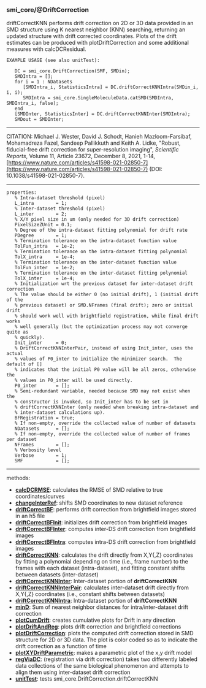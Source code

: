 ### smi_core/@DriftCorrection

driftCorrectKNN performs drift correction on 2D or 3D data
provided in an SMD structure using K nearest neighbor (KNN) searching,
returning an updated structure with drift corrected coordinates.  Plots of
the drift estimates can be produced with plotDriftCorrection and some
additional measures with calcDCResidual.

```
EXAMPLE USAGE (see also unitTest):

   DC = smi_core.DriftCorrection(SMF, SMDin);
   SMDIntra = [];
   for i = 1 : NDatasets
      [SMDIntra_i, StatisticsIntra] = DC.driftCorrectKNNIntra(SMDin_i, i, i);
      SMDIntra = smi_core.SingleMoleculeData.catSMD(SMDIntra, SMDIntra_i, false);
   end
   [SMDInter, StatisticsInter] = DC.driftCorrectKNNInter(SMDIntra);
   SMDout = SMDInter;
```

---

CITATION:
Michael J. Wester, David J. Schodt, Hanieh Mazloom-Farsibaf, Mohamadreza
Fazel, Sandeep Pallikkuth and Keith A. Lidke, "Robust, fiducial-free drift
correction for super-resolution imaging", *Scientific Reports*, Volume 11,
Article 23672, December 8, 2021, 1-14,
[https://www.nature.com/articles/s41598-021-02850-7](https://www.nature.com/articles/s41598-021-02850-7)
(DOI: 10.1038/s41598-021-02850-7).

---

```
properties:
   % Intra-dataset threshold (pixel)
   L_intra        = 1;
   % Inter-dataset threshold (pixel)
   L_inter        = 2;
   % X/Y pixel size in um (only needed for 3D drift correction)
   PixelSizeZUnit = 0.1;
   % Degree of the intra-dataset fitting polynomial for drift rate
   PDegree        = 1;
   % Termination tolerance on the intra-dataset function value
   TolFun_intra   = 1e-2;
   % Termination tolerance on the intra-dataset fitting polynomial
   TolX_intra     = 1e-4;
   % Termination tolerance on the inter-dataset function value
   TolFun_inter   = 1e-2;
   % Termination tolerance on the inter-dataset fitting polynomial
   TolX_inter     = 1e-4;
   % Initialization wrt the previous dataset for inter-dataset drift correction
   % The value should be either 0 (no initial drift), 1 (initial drift of the
   % previous dataset) or SMD.NFrames (final drift); zero or initial drift
   % should work well with brightfield registration, while final drift works
   % well generally (but the optimization process may not converge quite as
   % quickly).
   Init_inter     = 0;
   % DriftCorrectKNNInterPair, instead of using Init_inter, uses the actual
   % values of P0_inter to initialize the minimizer search.  The default of []
   % indicates that the initial P0 value will be all zeros, otherwise the
   % values in P0_inter will be used directly.
   P0_inter       = [];
   % Semi-redundant variable, needed because SMD may not exist when the
   % constructor is invoked, so Init_inter has to be set in
   % driftCorrectKNNInter (only needed when breaking intra-dataset and
   % inter-dataset calculations up).
   BFRegistration = true;
   % If non-empty, override the collected value of number of datasets
   NDatasets      = [];
   % If non-empty, override the collected value of number of frames per dataset
   NFrames        = [];
   % Verbosity level
   Verbose        = 1;
   SMF            = [];
```

---

methods:
- **[calcDCRMSE](calcDCRMSE.m)**:
  calculates the RMSE of SMD relative to true coordinates/curves
- **[changeInterRef](changeInterRef.m)**:
  shifts SMD coordinates to new dataset reference
- **[driftCorrectBF](driftCorrectBF.m)**:
  performs drift correction from brightfield images stored in an h5 file
- **[driftCorrectBFInit](driftCorrectBFInit.m)**:
  initializes drift correction from brightfield images
- **[driftCorrectBFInter](driftCorrectBFInter.m)**:
  computes inter-DS drift correction from brightfield images
- **[driftCorrectBFIntra](driftCorrectBFIntra.m)**:
  computes intra-DS drift correction from brightfield images
- **[driftCorrectKNN](driftCorrectKNN.m)**:
  calculates the drift directly from X,Y{,Z} coordinates
  by fitting a polynomial depending on time (i.e., frame number) to the frames
  with each dataset (intra-dataset), and fitting constant shifts between
  datasets (inter-dataset)
- **[driftCorrectKNNInter](driftCorrectKNNInter.m)**:
  Inter-dataset portion of **driftCorrectKNN**
- **[driftCorrectKNNInterPair](driftCorrectKNNInterPair.m)**:
  calculates inter-dataset drift directly from X,Y{,Z}
  coordinates (i.e., constant shifts between datasets)
- **[driftCorrectKNNIntra](driftCorrectKNNIntra.m)**:
  Intra-dataset portion of **driftCorrectKNN**
- **[minD](minD.m)**:
  Sum of nearest neighbor distances for intra/inter-dataset drift correction
- **[plotCumDrift](plotCumDrift.m)**:
  creates cumulative plots for Drift in any direction
- **[plotDriftAndReg](plotDriftAndReg.m)**:
  plots drift correction and brightfield corrections
- **[plotDriftCorrection](plotDriftCorrection.m)**:
  plots the computed drift correction stored in SMD
  structure for 2D or 3D data.  The plot is color coded so as to indicate the
  drift correction as a function of time
- **[plotXYDriftParametric](plotXYDriftParametric.m)**:
  makes a parametric plot of the x,y drift model
- **[regViaDC](regViaDC.m)**:
  (registration via drift correction) takes two differently labeled
  data collections of the same biological phenomenon and attempts to align them
  using inter-dataset drift correction
- **[unitTest](unitTest.m)**:
  tests smi_core.DriftCorrection.driftCorrectKNN
